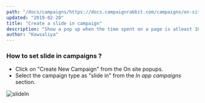 ```yaml
---
path: "/docs/campaigns/https://docs.campaignrabbit.com/campaigns/on-site-messaging-campaigns/create-a-slide-in-campaign"
updated: "2019-02-20"
title: "Create a slide in campaign"
description: "Show a pop up when the time spent on a page is atleast 10 secs"
author: "Kowsaliya"
---
```

### How to set slide in campaigns ?
* Click on "Create New Campaign" from the On site popups.
* Select the campaign type as "slide in" from the *In app campaigns* section.

![slideIn](https://raw.githubusercontent.com/shreegowtham27/site-1/dev_v2/src/images/docs/campaigns/slidein.png)